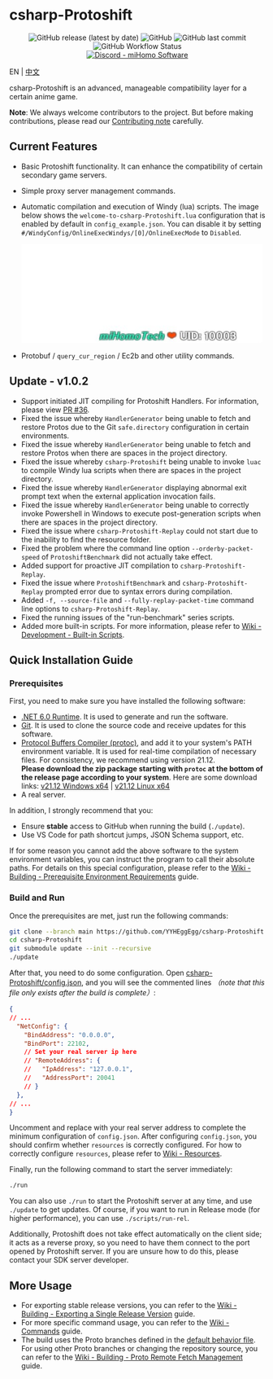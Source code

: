 # csharp-Protoshift

<div align="center">
    <img alt="GitHub release (latest by date)" src="https://img.shields.io/github/v/release/YYHEggEgg/csharp-Protoshift?logo=csharp&style=for-the-badge"> 
    <img alt="GitHub" src="https://img.shields.io/github/license/YYHEggEgg/csharp-Protoshift?style=for-the-badge"> 
    <img alt="GitHub last commit" src="https://img.shields.io/github/last-commit/YYHEggEgg/csharp-Protoshift?style=for-the-badge"> 
    <img alt="GitHub Workflow Status" src="https://img.shields.io/github/actions/workflow/status/YYHEggEgg/csharp-Protoshift/pull-request-check.yml?branch=development&logo=github&style=for-the-badge">
</div>

<div align="center">
  <a href="https://discord.gg/NcAjuCSFvZ">
    <img alt="Discord - miHomo Software" src="https://img.shields.io/discord/1144970607616860171?label=Discord&logo=discord&style=for-the-badge">
  </a>
</div>

EN | [中文](docs/README_CN.md)

csharp-Protoshift is an advanced, manageable compatibility layer for a certain anime game.

**Note**: We always welcome contributors to the project. But before making contributions, please read our [Contributing note](CONTRIBUTING.md) carefully.

## Current Features

- Basic Protoshift functionality. It can enhance the compatibility of certain secondary game servers.
- Simple proxy server management commands.
- Automatic compilation and execution of Windy (lua) scripts. The image below shows the `welcome-to-csharp-Protoshift.lua` configuration that is enabled by default in `config_example.json`. You can disable it by setting `#/WindyConfig/OnlineExecWindys/[0]/OnlineExecMode` to `Disabled`.

  ![Windy Preview](csharp-Protoshift/Images/windy_welcome-to-csharp-Protoshift.jpg)

- Protobuf / `query_cur_region` / Ec2b and other utility commands.

## Update - v1.0.2

- Support initiated JIT compiling for Protoshift Handlers. For information, please view [PR #36](https://github.com/YYHEggEgg/csharp-Protoshift/pull/36).
- Fixed the issue whereby `HandlerGenerator` being unable to fetch and restore Protos due to the Git `safe.directory` configuration in certain environments.
- Fixed the issue whereby `HandlerGenerator` being unable to fetch and restore Protos when there are spaces in the project directory.
- Fixed the issue whereby `csharp-Protoshift` being unable to invoke `luac` to compile Windy lua scripts when there are spaces in the project directory.
- Fixed the issue whereby `HandlerGenerator` displaying abnormal exit prompt text when the external application invocation fails.
- Fixed the issue whereby `HandlerGenerator` being unable to correctly invoke Powershell in Windows to execute post-generation scripts when there are spaces in the project directory.
- Fixed the issue where `csharp-Protoshift-Replay` could not start due to the inability to find the resource folder.
- Fixed the problem where the command line option `--orderby-packet-speed` of `ProtoshiftBenchmark` did not actually take effect.
- Added support for proactive JIT compilation to `csharp-Protoshift-Replay`.
- Fixed the issue where `ProtoshiftBenchmark` and `csharp-Protoshift-Replay` prompted error due to syntax errors during compilation.
- Added `-f, --source-file` and `--fully-replay-packet-time` command line options to `csharp-Protoshift-Replay`.
- Fixed the running issues of the "run-benchmark" series scripts.
- Added more built-in scripts. For more information, please refer to [Wiki - Development - Built-in Scripts](https://github.com/YYHEggEgg/csharp-Protoshift/wiki/EN_Development#built-in-scripts).

## Quick Installation Guide

### Prerequisites

First, you need to make sure you have installed the following software:

- [.NET 6.0 Runtime](https://dotnet.microsoft.com/en-us/download/dotnet/6.0). It is used to generate and run the software.
- [Git](https://git-scm.com/downloads). It is used to clone the source code and receive updates for this software.
- [Protocol Buffers Compiler (protoc)](https://github.com/protocolbuffers/protobuf/releases/tag/v21.12), and add it to your system's PATH environment variable. It is used for real-time compilation of necessary files. For consistency, we recommend using version 21.12.  
  **Please download the zip package starting with `protoc` at the bottom of the release page according to your system**. Here are some download links: [v21.12 Windows x64](https://github.com/protocolbuffers/protobuf/releases/download/v21.12/protoc-21.12-win64.zip) | [v21.12 Linux x64](https://github.com/protocolbuffers/protobuf/releases/download/v21.12/protoc-21.12-linux-x86_64.zip)
- A real server.

In addition, I strongly recommend that you:

- Ensure **stable** access to GitHub when running the build (`./update`).
- Use VS Code for path shortcut jumps, JSON Schema support, etc.

If for some reason you cannot add the above software to the system environment variables, you can instruct the program to call their absolute paths. For details on this special configuration, please refer to the [Wiki - Building - Prerequisite Environment Requirements](https://github.com/YYHEggEgg/csharp-Protoshift/wiki/EN_Building#prerequisite-environment-requirements) guide.

### Build and Run

Once the prerequisites are met, just run the following commands:

```sh
git clone --branch main https://github.com/YYHEggEgg/csharp-Protoshift
cd csharp-Protoshift
git submodule update --init --recursive
./update
```

After that, you need to do some configuration. Open [csharp-Protoshift/config.json](csharp-Protoshift/config.json), and you will see the commented lines _（note that this file only exists after the build is complete）_:

```json
{
// ...
  "NetConfig": {
    "BindAddress": "0.0.0.0",
    "BindPort": 22102,
    // Set your real server ip here
    // "RemoteAddress": {
    //   "IpAddress": "127.0.0.1",
    //   "AddressPort": 20041
    // }
  },
// ...
}
```

Uncomment and replace with your real server address to complete the minimum configuration of `config.json`. After configuring `config.json`, you should confirm whether `resources` is correctly configured. For how to correctly configure `resources`, please refer to [Wiki - Resources](https://github.com/YYHEggEgg/csharp-Protoshift/wiki/EN_Resources).

Finally, run the following command to start the server immediately:

```sh
./run
```

You can also use `./run` to start the Protoshift server at any time, and use `./update` to get updates. Of course, if you want to run in Release mode (for higher performance), you can use `./scripts/run-rel`.

Additionally, Protoshift does not take effect automatically on the client side; it acts as a reverse proxy, so you need to have them connect to the port opened by Protoshift server. If you are unsure how to do this, please contact your SDK server developer.

## More Usage

- For exporting stable release versions, you can refer to the [Wiki - Building - Exporting a Single Release Version](https://github.com/YYHEggEgg/csharp-Protoshift/wiki/EN_Building#exporting-a-single-release-version) guide.
- For more specific command usage, you can refer to the [Wiki - Commands](https://github.com/YYHEggEgg/csharp-Protoshift/wiki/EN_Commands) guide.
- The build uses the Proto branches defined in the [default behavior file](HandlerGenerator/Gencode_Configuration/default_protobuf_branches.txt). For using other Proto branches or changing the repository source, you can refer to the [Wiki - Building - Proto Remote Fetch Management](https://github.com/YYHEggEgg/csharp-Protoshift/wiki/EN_Building#proto-remote-fetch-management) guide.
